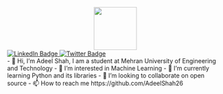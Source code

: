 <div id="header" align="center">
  <img src="https://media.giphy.com/media/M9gbBd9nbDrOTu1Mqx/giphy.gif" width="100"/>
</div>

<div id="badges">
  <a href="https://www.linkedin.com/in/muhammad-adeel-shah-6138a4231/">
    <img src="https://img.shields.io/badge/LinkedIn-blue?style=for-the-badge&logo=linkedin&logoColor=white" alt="LinkedIn Badge"/>
  </a>
  <a href="https://twitter.com/Adeelsh25448978">
    <img src="https://img.shields.io/badge/Twitter-blue?style=for-the-badge&logo=twitter&logoColor=white" alt="Twitter Badge"/>
  </a>
</div>
- 👋 Hi, I’m Adeel Shah, I am a student at Mehran University of Engineering and Technology
- 👀 I’m interested in Machine Learning
- 🌱 I’m currently learning Python and its libraries
- 💞️ I’m looking to collaborate on open source
- 📫 How to reach me https://github.com/AdeelShah26
